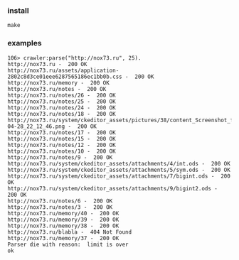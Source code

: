 ### install
    make
### examples
    106> crawler:parse("http://nox73.ru", 25).
    http://nox73.ru -  200 OK
    http://nox73.ru/assets/application-2802c8d3ce01eee6287565186ec1bb0b.css -  200 OK
    http://nox73.ru/memory -  200 OK
    http://nox73.ru/notes -  200 OK
    http://nox73.ru/notes/26 -  200 OK
    http://nox73.ru/notes/25 -  200 OK
    http://nox73.ru/notes/24 -  200 OK
    http://nox73.ru/notes/18 -  200 OK
    http://nox73.ru/system/ckeditor_assets/pictures/38/content_Screenshot_from_2013-04-28_22_12_46.png -  200 OK
    http://nox73.ru/notes/17 -  200 OK
    http://nox73.ru/notes/15 -  200 OK
    http://nox73.ru/notes/12 -  200 OK
    http://nox73.ru/notes/10 -  200 OK
    http://nox73.ru/notes/9 -  200 OK
    http://nox73.ru/system/ckeditor_assets/attachments/4/int.ods -  200 OK
    http://nox73.ru/system/ckeditor_assets/attachments/5/sym.ods -  200 OK
    http://nox73.ru/system/ckeditor_assets/attachments/7/bigint.ods -  200 OK
    http://nox73.ru/system/ckeditor_assets/attachments/9/bigint2.ods -  200 OK
    http://nox73.ru/notes/6 -  200 OK
    http://nox73.ru/notes/3 -  200 OK
    http://nox73.ru/memory/40 -  200 OK
    http://nox73.ru/memory/39 -  200 OK
    http://nox73.ru/memory/38 -  200 OK
    http://nox73.ru/blabla -  404 Not Found
    http://nox73.ru/memory/37 -  200 OK
    Parser die with reason:  limit is over
    ok